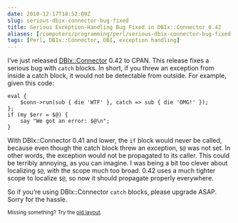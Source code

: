 ```yaml
--- 
date: 2010-12-17T18:52:09Z
slug: serious-dbix-connector-bug-fixed
title: Serious Exception-Handling Bug Fixed in DBIx::Connector 0.42
aliases: [/computers/programming/perl/serious-dbix-connector-bug-fixed.html]
tags: [Perl, DBIx::Connector, DBI, exception handling]
---
```


<p>I’ve just released
<a href="http://search.cpan.org/dist/DBIx-Connector" title="DBIx::Connector
on CPAN">DBIx::Connector</a> 0.42 to CPAN. This release fixes a serious bug with <code>catch</code> blocks.
In short, if you threw an exception from inside a catch block, it would not be
detectable from outside. For example, given this code:</p>

<pre><code>eval {
    $conn-&gt;run(sub { die 'WTF' }, catch =&gt; sub { die 'OMG!' });
};
if (my $err = $@) {
    say "We got an error: $@\n";
}
</code></pre>

<p>With DBIx::Connector 0.41 and lower, the <code>if</code> block would never be called,
because even though the catch block threw an exception, <code>$@</code> was not set. In
other words, the exception would not be propagated to its caller. This could
be terribly annoying, as you can imagine. I was being a bit too clever about
localizing <code>$@</code>, with the scope much too broad. 0.42 uses a much tighter scope
to localize <code>$@</code>, so now it should propagate properly everywhere.</p>

<p>So if you’re using DBIx::Connector <code>catch</code> blocks, please upgrade ASAP. Sorry
for the hassle.</p>

<p class="past"><small>Missing something? Try the <a rel="nofollow" href="http://past.justatheory.com/computers/programming/perl/serious-dbix-connector-bug-fixed.html">old layout</a>.</small></p>


